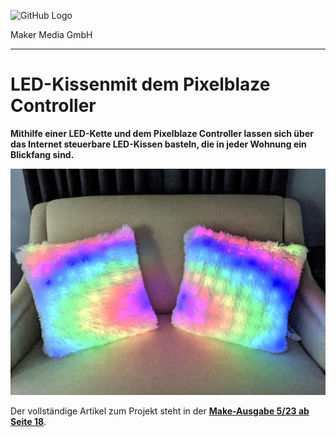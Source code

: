 ![GitHub Logo](http://www.heise.de/make/icons/make_logo.png)

Maker Media GmbH

***

# LED-Kissenmit dem Pixelblaze Controller

**Mithilfe einer LED-Kette und dem Pixelblaze Controller lassen sich über das Internet steuerbare LED-Kissen basteln, die in jeder Wohnung ein Blickfang sind.**

![Aufmacherbild aus dem Heft](./doc/Aufmacher.JPG)

Der vollständige Artikel zum Projekt steht in der **[Make-Ausgabe 5/23 ab Seite 18](https://www.heise.de/select/make/2023/5)**.
